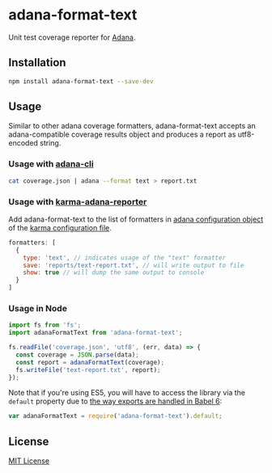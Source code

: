 # adana-format-text

Unit test coverage reporter for [Adana](https://github.com/adana-coverage/babel-plugin-transform-adana).

## Installation

```bash
npm install adana-format-text --save-dev
```

## Usage

Similar to other adana coverage formatters, adana-format-text accepts an adana-compatible coverage results object and produces a report as utf8-encoded string.

### Usage with [adana-cli](https://github.com/adana-coverage/adana-cli)

```bash
cat coverage.json | adana --format text > report.txt
```

### Usage with [karma-adana-reporter](https://github.com/olegskl/karma-adana-reporter)

Add adana-format-text to the list of formatters in [adana configuration object](https://github.com/olegskl/karma-adana-reporter#usage) of the [karma configuration file](https://karma-runner.github.io/0.13/config/configuration-file.html).

```js
formatters: [
  {
    type: 'text', // indicates usage of the "text" formatter
    save: 'reports/text-report.txt', // will write output to file
    show: true // will dump the same output to console
  }
]
```

### Usage in Node

```js
import fs from 'fs';
import adanaFormatText from 'adana-format-text';

fs.readFile('coverage.json', 'utf8', (err, data) => {
  const coverage = JSON.parse(data);
  const report = adanaFormatText(coverage);
  fs.writeFile('text-report.txt', report);
});
```

Note that if you're using ES5, you will have to access the library via the `default` property due to [the way exports are handled in Babel 6](https://phabricator.babeljs.io/T2212):

```js
var adanaFormatText = require('adana-format-text').default;
```

## License

[MIT License](http://opensource.org/licenses/MIT)
